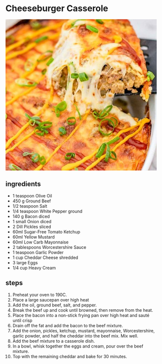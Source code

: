 # Cheeseburger Casserole

![Cheeseburger Casserole](images/cheeseburger-casserole.jpg)

## ingredients

- 1 teaspoon Olive Oil
- 450 g Ground Beef
- 1/2 teaspoon Salt
- 1/4 teaspoon White Pepper ground
- 140 g Bacon diced
- 1 small Onion diced
- 2 Dill Pickles sliced
- 60ml Sugar-Free Tomato Ketchup
- 60ml Yellow Mustard
- 60ml Low Carb Mayonnaise
- 2 tablespoons Worcestershire Sauce
- 1 teaspoon Garlic Powder
- 1 cup Cheddar Cheese shredded
- 3 large Eggs
- 1/4 cup Heavy Cream

## steps

1. Preheat your oven to 190C.
2. Place a large saucepan over high heat
3. Add the oil, ground beef, salt, and pepper.
4. Break the beef up and cook until browned, then remove from the heat.
5. Place the bacon into a non-stick frying pan over high heat and sauté until crisp
6. Drain off the fat and add the bacon to the beef mixture.
7. Add the onion, pickles, ketchup, mustard, mayonnaise, Worcestershire, garlic powder, and half the cheddar into the beef mix. Mix well.
8. Add the beef mixture to a casserole dish.
9. In a bowl, whisk together the eggs and cream, pour over the beef mixture.
10. Top with the remaining cheddar and bake for 30 minutes.
